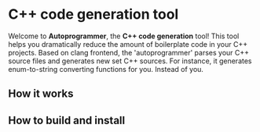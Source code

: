 # C++ code generation tool
Welcome to **Autoprogrammer**, the **C++ code generation** tool!
This tool helps you dramatically reduce the amount of boilerplate code in your C++ projects. Based on clang frontend, the 'autoprogrammer' parses your C++ source files and generates new set C++ sources. For instance, it generates enum-to-string converting functions for you. Instead of you.

## How it works

## How to build and install
